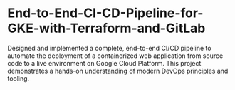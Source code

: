 # End-to-End-CI-CD-Pipeline-for-GKE-with-Terraform-and-GitLab
Designed and implemented a complete, end-to-end CI/CD pipeline to automate the deployment of a containerized web application from source code to a live environment on Google Cloud Platform. This project demonstrates a hands-on understanding of modern DevOps principles and tooling.
